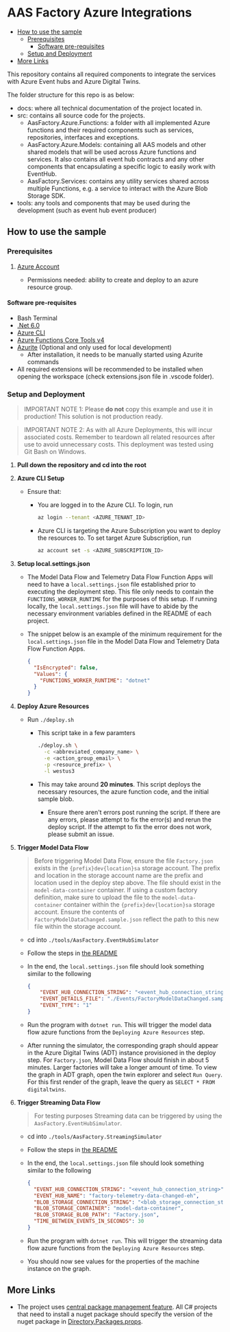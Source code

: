 # AAS Factory Azure Integrations <!-- omit in toc -->

- [How to use the sample](#how-to-use-the-sample)
  - [Prerequisites](#prerequisites)
    - [Software pre-requisites](#software-pre-requisites)
  - [Setup and Deployment](#setup-and-deployment)
- [More Links](#more-links)

This repository contains all required components to integrate the services with Azure Event hubs and Azure Digital Twins.

The folder structure for this repo is as below:

- docs: where all technical documentation of the project located in.
- src: contains all source code for the projects.
  - AasFactory.Azure.Functions:
  a folder with all implemented Azure functions and their required components such as services, repositories, interfaces and exceptions.
  - AasFactory.Azure.Models:
  containing all AAS models and other shared models that will be used across Azure functions and services.
  It also contains all event hub contracts and any other components that encapsulating a specific logic to easily work with EventHub.
  - AasFactory.Services: contains any utility services shared across multiple Functions, e.g. a service to interact with the Azure Blob Storage SDK.
- tools:
any tools and components that may be used during the development (such as event hub event producer)

## How to use the sample

### Prerequisites

1. [Azure Account](https://azure.microsoft.com/en-us/free/)

     - Permissions needed: ability to create and deploy to an azure resource group.

#### Software pre-requisites

- Bash Terminal
- [.Net 6.0](https://dotnet.microsoft.com/en-us/download)
- [Azure CLI](https://learn.microsoft.com/en-us/cli/azure/install-azure-cli)
- [Azure Functions Core Tools v4](https://docs.microsoft.com/en-us/azure/azure-functions/functions-run-local?tabs=v4%2Cwindows%2Ccsharp%2Cportal%2Cbash)
- [Azurite](https://learn.microsoft.com/en-us/azure/storage/common/storage-use-azurite?tabs=visual-studio) (Optional and only used for local development)
  - After installation, it needs to be manually started using Azurite commands
- All required extensions will be recommended to be installed when opening the workspace (check extensions.json file in .vscode folder).

### Setup and Deployment

> IMPORTANT NOTE 1: Please **do not** copy this example and use it in production! This solution is not production ready.

> IMPORTANT NOTE 2: As with all Azure Deployments, this will incur associated costs. Remember to teardown all related resources after use to avoid unnecessary costs.
> This deployment was tested using Git Bash on Windows.

1. **Pull down the repository and cd into the root**

2. **Azure CLI Setup**

   - Ensure that:
     - You are logged in to the Azure CLI. To login, run

         ```bash
         az login --tenant <AZURE_TENANT_ID>
         ```

     - Azure CLI is targeting the Azure Subscription you want to deploy the resources to. To set target Azure Subscription, run

         ```bash
         az account set -s <AZURE_SUBSCRIPTION_ID>
         ```

3. **Setup local.settings.json**

   - The Model Data Flow and Telemetry Data Flow Function Apps will need to have a `local.settings.json` file established prior to executing the deployment step.
      This file only needs to contain the `FUNCTIONS_WORKER_RUNTIME` for the purposes of this setup.
      If running locally, the `local.settings.json` file will have to abide by the necessary environment variables defined in the README of each project.

   - The snippet below is an example of the minimum requirement for the `local.settings.json` file in the Model Data Flow and Telemetry Data Flow Function Apps.

      ```json
      {
        "IsEncrypted": false,
        "Values": {
          "FUNCTIONS_WORKER_RUNTIME": "dotnet"
        }
      }
      ```

4. **Deploy Azure Resources**

   - Run `./deploy.sh`

     - This script take in a few paramters

         ```bash
         ./deploy.sh \
           -c <abbreviated_company_name> \
           -e <action_group_email> \
           -p <resource_prefix> \
           -l westus3
         ```

     - This may take around **20 minutes**. This script deploys the necessary resources, the azure function code, and the initial sample blob.
       - Ensure there aren't errors post running the script.
          If there are any errors, please attempt to fix the error(s) and rerun the deploy script.
          If the attempt to fix the error does not work, please submit an issue.

5. **Trigger Model Data Flow**

   > Before triggering Model Data Flow, ensure the file `Factory.json` exists in the `{prefix}dev{location}sa` storage account.
   > The prefix and location in the storage account name are the prefix and location used in the deploy step above.
   > The file should exist in the `model-data-container` container.
   > If using a custom factory definition, make sure to upload the file to the `model-data-container` container within the `{prefix}dev{location}sa` storage account.
   > Ensure the contents of `FactoryModelDataChanged.sample.json` reflect the path to this new file within the storage account.

   - cd into `./tools/AasFactory.EventHubSimulator`
   - Follow the steps in [the README](./tools/AasFactory.EventHubSimulator/README.md)
   - In the end, the `local.settings.json` file should look something similar to the following

      ```json
      {
          "EVENT_HUB_CONNECTION_STRING": "<event_hub_connection_string>",
          "EVENT_DETAILS_FILE": "./Events/FactoryModelDataChanged.sample.json",
          "EVENT_TYPE": "1"
      }
      ```

   - Run the program with `dotnet run`. This will trigger the model data flow azure functions from the `Deploying Azure Resources` step.
   - After running the simulator, the corresponding graph should appear in the Azure Digital Twins (ADT) instance provisioned in the deploy step.
      For `Factory.json`, Model Data Flow should finish in about 5 minutes.
      Larger factories will take a longer amount of time.
      To view the graph in ADT graph, open the twin explorer and select `Run Query`.
      For this first render of the graph, leave the query as `SELECT * FROM digitaltwins`.

6. **Trigger Streaming Data Flow**

    > For testing purposes Streaming data can be triggered by using the `AasFactory.EventHubSimulator`.

     - cd into `./tools/AasFactory.StreamingSimulator`
     - Follow the steps in [the README](./tools/AasFactory.StreamingSimulator/README.md)
     - In the end, the `local.settings.json` file should look something similar to the following

       ```json
       {
         "EVENT_HUB_CONNECTION_STRING": "<event_hub_connection_string>",
         "EVENT_HUB_NAME": "factory-telemetry-data-changed-eh",
         "BLOB_STORAGE_CONNECTION_STRING": "<blob_storage_connection_string>",
         "BLOB_STORAGE_CONTAINER": "model-data-container",
         "BLOB_STORAGE_BLOB_PATH": "Factory.json",
         "TIME_BETWEEN_EVENTS_IN_SECONDS": 30
       }
       ```

     - Run the program with `dotnet run`. This will trigger the streaming data flow azure functions from the `Deploying Azure Resources` step.
     - You should now see values for the properties of the machine instance on the graph.

## More Links

- The project uses [central package management feature](https://learn.microsoft.com/en-us/nuget/consume-packages/central-package-management).
All C# projects that need to install a nuget package should specify the version of the nuget package in [Directory.Packages.props](./Directory.Packages.props).
